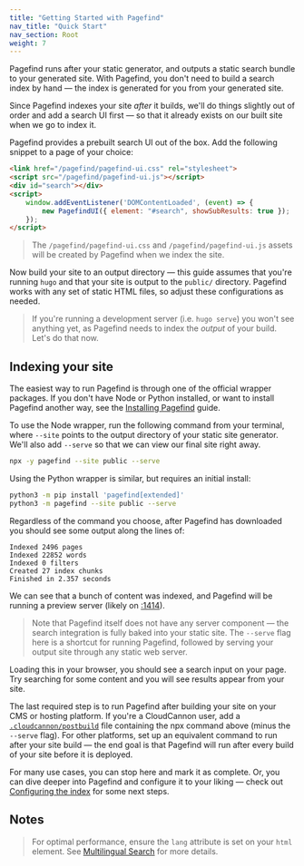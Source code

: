 ```yaml
---
title: "Getting Started with Pagefind"
nav_title: "Quick Start"
nav_section: Root
weight: 7
---
```


Pagefind runs after your static generator, and outputs a static search bundle to your generated site. With Pagefind, you don't need to build a search index by hand — the index is generated for you from your generated site.

Since Pagefind indexes your site _after_ it builds, we'll do things slightly out of order and add a search UI first — so that it already exists on our built site when we go to index it.

Pagefind provides a prebuilt search UI out of the box. Add the following snippet to a page of your choice:

```html
<link href="/pagefind/pagefind-ui.css" rel="stylesheet">
<script src="/pagefind/pagefind-ui.js"></script>
<div id="search"></div>
<script>
    window.addEventListener('DOMContentLoaded', (event) => {
        new PagefindUI({ element: "#search", showSubResults: true });
    });
</script>
```

> The `/pagefind/pagefind-ui.css` and `/pagefind/pagefind-ui.js` assets will be created by Pagefind when we index the site.

Now build your site to an output directory — this guide assumes that you're running `hugo` and that your site is output to the `public/` directory. Pagefind works with any set of static HTML files, so adjust these configurations as needed.

> If you're running a development server (i.e. `hugo serve`) you won't see anything yet, as Pagefind needs to index the _output_ of your build. Let's do that now.

## Indexing your site

The easiest way to run Pagefind is through one of the official wrapper packages. If you don't have Node or Python installed, or want to install Pagefind another way, see the [Installing Pagefind](/docs/installation/) guide.

To use the Node wrapper, run the following command from your terminal, where `--site` points to the output directory of your static site generator. We'll also add `--serve` so that we can view our final site right away.

```bash
npx -y pagefind --site public --serve
```

Using the Python wrapper is similar, but requires an initial install:

```bash
python3 -m pip install 'pagefind[extended]'
python3 -m pagefind --site public --serve
```

Regardless of the command you choose, after Pagefind has downloaded you should see some output along the lines of:
```
Indexed 2496 pages
Indexed 22852 words
Indexed 0 filters
Created 27 index chunks
Finished in 2.357 seconds
```

We can see that a bunch of content was indexed, and Pagefind will be running a preview server (likely on [:1414](http://localhost:1414)).

> Note that Pagefind itself does not have any server component — the search integration is fully baked into your static site. The `--serve` flag here is a shortcut for running Pagefind, followed by serving your output site through any static web server.

Loading this in your browser, you should see a search input on your page. Try searching for some content and you will see results appear from your site.

The last required step is to run Pagefind after building your site on your CMS or hosting platform. If you're a CloudCannon user, add a [`.cloudcannon/postbuild`](https://cloudcannon.com/documentation/articles/extending-your-build-process-with-hooks/) file containing the npx command above (minus the `--serve` flag). For other platforms, set up an equivalent command to run after your site build — the end goal is that Pagefind will run after every build of your site before it is deployed.

For many use cases, you can stop here and mark it as complete. Or, you can dive deeper into Pagefind and configure it to your liking — check out [Configuring the index](/docs/indexing/) for some next steps.

## Notes

> For optimal performance, ensure the `lang` attribute is set on your `html` element. See [Multilingual Search](/docs/multilingual) for more details.
